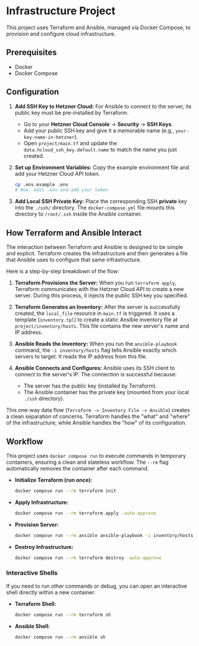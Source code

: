 # Infrastructure Project

This project uses Terraform and Ansible, managed via Docker Compose, to provision and configure cloud infrastructure.

## Prerequisites

*   Docker
*   Docker Compose

## Configuration

1.  **Add SSH Key to Hetzner Cloud:**
    For Ansible to connect to the server, its public key must be pre-installed by Terraform. 
    - Go to your **Hetzner Cloud Console** -> **Security** -> **SSH Keys**.
    - Add your public SSH key and give it a memorable name (e.g., `your-key-name-in-hetzner`).
    - Open `project/main.tf` and update the `data.hcloud_ssh_key.default.name` to match the name you just created.

2.  **Set up Environment Variables:**
    Copy the example environment file and add your Hetzner Cloud API token.
    ```bash
    cp .env.example .env
    # Now, edit .env and add your token
    ```

3.  **Add Local SSH Private Key:**
    Place the corresponding SSH **private** key into the `./ssh/` directory. The `docker-compose.yml` file mounts this directory to `/root/.ssh` inside the Ansible container.

## How Terraform and Ansible Interact

The interaction between Terraform and Ansible is designed to be simple and explicit. Terraform creates the infrastructure and then generates a file that Ansible uses to configure that same infrastructure.

Here is a step-by-step breakdown of the flow:

1.  **Terraform Provisions the Server:** When you run `terraform apply`, Terraform communicates with the Hetzner Cloud API to create a new server. During this process, it injects the public SSH key you specified.

2.  **Terraform Generates an Inventory:** After the server is successfully created, the `local_file` resource in `main.tf` is triggered. It uses a template (`inventory.tpl`) to create a static Ansible inventory file at `project/inventory/hosts`. This file contains the new server's name and IP address.

3.  **Ansible Reads the Inventory:** When you run the `ansible-playbook` command, the `-i inventory/hosts` flag tells Ansible exactly which servers to target. It reads the IP address from this file.

4.  **Ansible Connects and Configures:** Ansible uses its SSH client to connect to the server's IP. The connection is successful because:
    *   The server has the public key (installed by Terraform).
    *   The Ansible container has the private key (mounted from your local `./ssh` directory).

This one-way data flow (`Terraform -> Inventory File -> Ansible`) creates a clean separation of concerns. Terraform handles the "what" and "where" of the infrastructure, while Ansible handles the "how" of its configuration.

## Workflow

This project uses `docker compose run` to execute commands in temporary containers, ensuring a clean and stateless workflow. The `--rm` flag automatically removes the container after each command.

*   **Initialize Terraform (run once):**
    ```bash
    docker compose run --rm terraform init
    ```

*   **Apply Infrastructure:**
    ```bash
    docker compose run --rm terraform apply -auto-approve
    ```

*   **Provision Server:**
    ```bash
    docker compose run --rm ansible ansible-playbook -i inventory/hosts playbooks/provision.yml
    ```

*   **Destroy Infrastructure:**
    ```bash
    docker compose run --rm terraform destroy -auto-approve
    ```

### Interactive Shells

If you need to run other commands or debug, you can open an interactive shell directly within a new container:

*   **Terraform Shell:**
    ```bash
    docker compose run --rm terraform sh
    ```

*   **Ansible Shell:**
    ```bash
    docker compose run --rm ansible sh
    ```